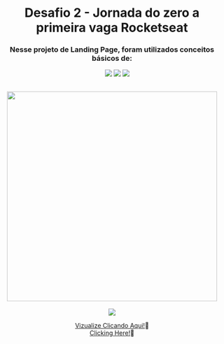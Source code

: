 <div align="center">
<h1> Desafio 2 - Jornada do zero a primeira vaga Rocketseat </h1>
<h3>Nesse projeto de Landing Page, foram utilizados conceitos básicos de:</h3>
<ul>
<img src="https://img.shields.io/badge/html5-%23E34F26.svg?style=for-the-badge&logo=html5&logoColor=white"/>
<img src="https://img.shields.io/badge/css3-%231572B6.svg?style=for-the-badge&logo=css3&logoColor=white"/>
<img src="https://img.shields.io/badge/Figma-F24E1E?style=for-the-badge&logo=figma&logoColor=white"/>
</ul><br>
<img src="https://repository-images.githubusercontent.com/615000429/d99b6444-f123-4200-950c-3c7e7e30c630" width="480px"><br>
  <br>
<img src="http://img.shields.io/static/v1?label=STATUS&message=CONCLUIDO%20COM%20SUCESSO&color=GREEN&style=for-the-badge"/><br>
  
<a href="https://ingritedaiane.github.io/HealthyRecipes/" target_="blank"> Vizualize Clicando Aqui!</a>📌<br>
<a href="https://ingritedaiane.github.io/HealthyRecipes/" target_="blank"> Clicking Here!</a>📌
